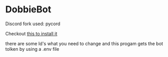 # DobbieBot
Discord fork used: pycord

Checkout [this to install it](https://docs.pycord.dev/en/master/installing.html)

there are some Id's what you need to change
and this progam gets the bot tolken by using a .env file 
